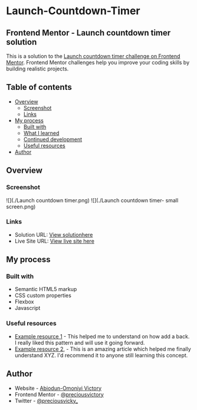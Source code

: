 # Launch-Countdown-Timer
## Frontend Mentor - Launch countdown timer solution

This is a solution to the [Launch countdown timer challenge on Frontend Mentor](https://www.frontendmentor.io/challenges/launch-countdown-timer-N0XkGfyz-). Frontend Mentor challenges help you improve your coding skills by building realistic projects. 

## Table of contents

- [Overview](#overview)
  - [Screenshot](#screenshot)
  - [Links](#links)
- [My process](#my-process)
  - [Built with](#built-with)
  - [What I learned](#what-i-learned)
  - [Continued development](#continued-development)
  - [Useful resources](#useful-resources)
- [Author](#author)

## Overview

### Screenshot

![](./Launch countdown timer.png)
![](./Launch countdown timer- small screen.png)

### Links

- Solution URL: [View solutionhere](https://github.com/preciousvictory/Launch-Countdown-Timer.git)
- Live Site URL: [View live site here](https://preciousvictory.github.io/Launch-Countdown-Timer/)

## My process

### Built with

- Semantic HTML5 markup
- CSS custom properties
- Flexbox
- Javascript

<!-- 
### What I learned

Use this section to recap over some of your major learnings while working through this project. Writing these out and providing code samples of areas you want to highlight is a great way to reinforce your own knowledge.

To see how you can add code snippets, see below:

```html
<h1>Some HTML code I'm proud of</h1>
```
```css
.proud-of-this-css {
  color: papayawhip;
}
```
```js
const proudOfThisFunc = () => {
  console.log('🎉')
}
```

If you want more help with writing markdown, we'd recommend checking out [The Markdown Guide](https://www.markdownguide.org/) to learn more.

### Continued development

Use this section to outline areas that you want to continue focusing on in future projects. These could be concepts you're still not completely comfortable with or techniques you found useful that you want to refine and perfect.-->

### Useful resources

- [Example resource 1](https://www.w3schools.com/cssref/css3_pr_background.php) - This helped me to  understand on how add a back. I really liked this pattern and will use it going forward.
- [Example resource 2](https://blog.avada.io/css/card-hover-effects), [](https://www.w3schools.com/howto/howto_css_flip_card.asp)- This is an amazing article which helped me finally understand XYZ. I'd recommend it to anyone still learning this concept.

## Author

- Website - [Abiodun-Omoniyi Victory](https://github.com/preciousvictory)
- Frontend Mentor - [@preciousvictory](https://www.frontendmentor.io/profile/preciousvictory)
- Twitter - [@preciousvicky_](https://www.twitter.com/preciousvicky_)
